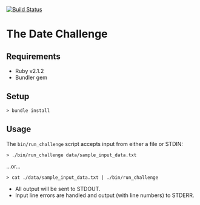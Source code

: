 [![Build Status](https://api.shippable.com/projects/540e37e425952a0313800557/badge/master)](https://www.shippable.com/projects/540e37e425952a0313800557/builds/history)

# The Date Challenge

## Requirements

- Ruby v2.1.2
- Bundler gem

## Setup

    > bundle install

## Usage

The `bin/run_challenge` script accepts input from either a file or STDIN:

    > ./bin/run_challenge data/sample_input_data.txt

...or...

    > cat ./data/sample_input_data.txt | ./bin/run_challenge

- All output will be sent to STDOUT.
- Input line errors are handled and output (with line numbers) to STDERR.
